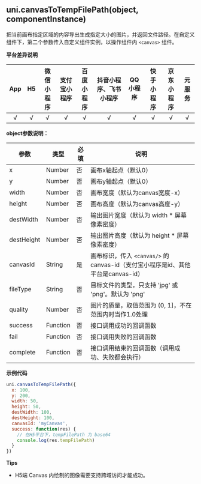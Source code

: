 ## uni.canvasToTempFilePath(object, componentInstance)

把当前画布指定区域的内容导出生成指定大小的图片，并返回文件路径。在自定义组件下，第二个参数传入自定义组件实例，以操作组件内 `<canvas>` 组件。

**平台差异说明**

|App|H5|微信小程序|支付宝小程序|百度小程序|抖音小程序、飞书小程序|QQ小程序|快手小程序|京东小程序|元服务|
|:-:|:-:|:-:|:-:|:-:|:-:|:-:|:-:|:-:|:-:|
|√|√|√|√|√|√|√|√|√|√|

<!-- UNIAPPAPIJSON.canvasToTempFilePath.compatibility -->

**object参数说明：**

|参数	|类型		|必填		|说明	|
|---|---|---|---|
|x	|Number		|否			|画布x轴起点（默认0）|
|y	|Number		|否			|画布y轴起点（默认0）|
|width	|Number		|否			|画布宽度（默认为canvas宽度-x）|
|height	|Number		|否			|画布高度（默认为canvas高度-y）|
|destWidth	|Number		|否			|输出图片宽度（默认为 width * 屏幕像素密度）|
|destHeight	|Number		|否			|输出图片高度（默认为 height * 屏幕像素密度）|
|canvasId	|String		|是			|画布标识，传入 ``<canvas/>`` 的 canvas-id（支付宝小程序是id、其他平台是canvas-id）|
|fileType	|String		|否			|目标文件的类型，只支持 'jpg' 或 'png'。默认为 'png'|
|quality	|Number		|否			|图片的质量，取值范围为 (0, 1]，不在范围内时当作1.0处理|
|success	|Function	|否			|接口调用成功的回调函数|
|fail	|Function	|否			|接口调用失败的回调函数|
|complete	|Function	|否		|接口调用结束的回调函数（调用成功、失败都会执行）		|

<!-- UNIAPPAPIJSON.canvasToTempFilePath.param -->

**示例代码**

```javascript
uni.canvasToTempFilePath({
  x: 100,
  y: 200,
  width: 50,
  height: 50,
  destWidth: 100,
  destHeight: 100,
  canvasId: 'myCanvas',
  success: function(res) {
    // 在H5平台下，tempFilePath 为 base64
    console.log(res.tempFilePath)
  }
})
```

**Tips**

- H5端 Canvas 内绘制的图像需要支持跨域访问才能成功。

<!-- UNIAPPAPIJSON.canvasToTempFilePath.tutorial -->
